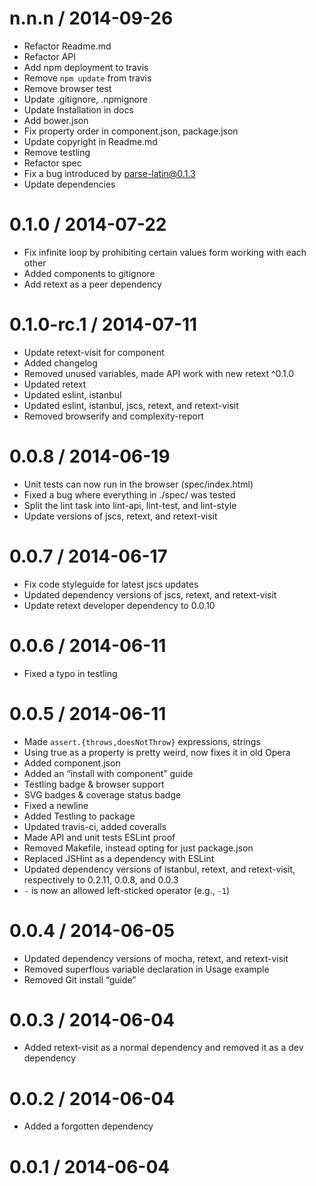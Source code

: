 
n.n.n / 2014-09-26
==================

 * Refactor Readme.md
 * Refactor API
 * Add npm deployment to travis
 * Remove `npm update` from travis
 * Remove browser test
 * Update .gitignore, .npmignore
 * Update Installation in docs
 * Add bower.json
 * Fix property order in component.json, package.json
 * Update copyright in Readme.md
 * Remove testling
 * Refactor spec
 * Fix a bug introduced by parse-latin@0.1.3
 * Update dependencies

0.1.0 / 2014-07-22
==================

 * Fix infinite loop by prohibiting certain values form working with each other
 * Added components to gitignore
 * Add retext as a peer dependency

0.1.0-rc.1 / 2014-07-11
==================

 * Update retext-visit for component
 * Added changelog
 * Removed unused variables, made API work with new retext ^0.1.0
 * Updated retext
 * Updated eslint, istanbul
 * Updated eslint, istanbul, jscs, retext, and retext-visit
 * Removed browserify and complexity-report

0.0.8 / 2014-06-19
==================

 * Unit tests can now run in the browser (spec/index.html)
 * Fixed a bug where everything in ./spec/ was tested
 * Split the lint task into lint-api, lint-test, and lint-style
 * Update versions of jscs, retext, and retext-visit

0.0.7 / 2014-06-17
==================

 * Fix code styleguide for latest jscs updates
 * Updated dependency versions of jscs, retext, and retext-visit
 * Update retext developer dependency to 0.0.10

0.0.6 / 2014-06-11
==================

 * Fixed a typo in testling

0.0.5 / 2014-06-11
==================

 * Made `assert.{throws,doesNotThrow}` expressions, strings
 * Using true as a property is pretty weird, now fixes it in old Opera
 * Added component.json
 * Added an “install with component” guide
 * Testling badge & browser support
 * SVG badges & coverage status badge
 * Fixed a newline
 * Added Testling to package
 * Updated travis-ci, added coveralls
 * Made API and unit tests ESLint proof
 * Removed Makefile, instead opting for just package.json
 * Replaced JSHint as a dependency with ESLint
 * Updated dependency versions of istanbul, retext, and retext-visit, respectively to 0.2.11, 0.0.8, and 0.0.3
 * `-` is now an allowed left-sticked operator (e.g., `-1`)

0.0.4 / 2014-06-05
==================

 * Updated dependency versions of mocha, retext, and retext-visit
 * Removed superflous variable declaration in Usage example
 * Removed Git install “guide”

0.0.3 / 2014-06-04
==================

 * Added retext-visit as a normal dependency and removed it as a dev dependency

0.0.2 / 2014-06-04
==================

 * Added a forgotten dependency

0.0.1 / 2014-06-04
==================

